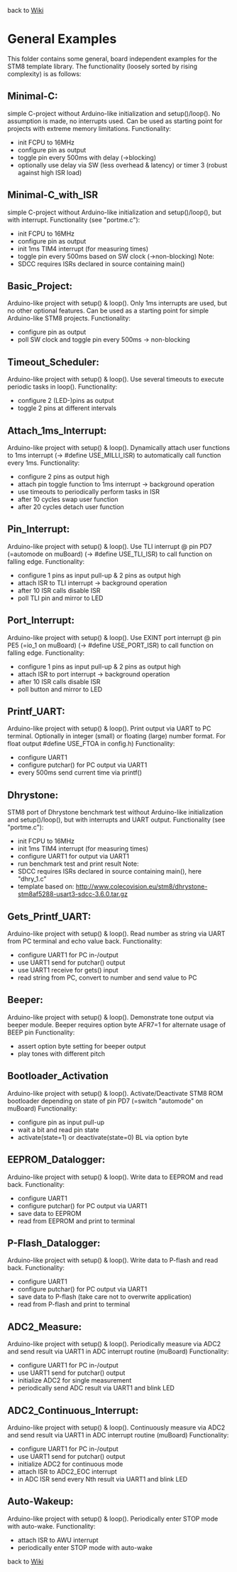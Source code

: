 back to [Wiki](https://github.com/gicking/STM8_templates/wiki)


General Examples
=================

This folder contains some general, board independent examples for
the STM8 template library. The functionality (loosely sorted by 
rising complexity) is as follows:

Minimal-C: 
----------
  simple C-project without Arduino-like initialization and 
  setup()/loop(). No assumption is made, no interrupts used.
  Can be used as starting point for projects with extreme
  memory limitations.
  Functionality:
  - init FCPU to 16MHz
  - configure pin as output
  - toggle pin every 500ms with delay (->blocking)
  - optionally use delay via SW (less overhead & latency) or timer 3 (robust against high ISR load)


Minimal-C_with_ISR
----------
  simple C-project without Arduino-like initialization and 
  setup()/loop(), but with interrupt.
  Functionality (see "portme.c"):
  - init FCPU to 16MHz
  - configure pin as output
  - init 1ms TIM4 interrupt (for measuring times)
  - toggle pin every 500ms based on SW clock (->non-blocking)
  Note:
  - SDCC requires ISRs declared in source containing main()


Basic_Project: 
----------
  Arduino-like project with setup() & loop(). Only 1ms interrupts
  are used, but no other optional features. Can be used as a 
  starting point for simple Arduino-like STM8 projects.
  Functionality:
  - configure pin as output
  - poll SW clock and toggle pin every 500ms -> non-blocking


Timeout_Scheduler:
----------
  Arduino-like project with setup() & loop(). Use several timeouts
  to execute periodic tasks in loop(). 
  Functionality:
  - configure 2 (LED-)pins as output
  - toggle 2 pins at different intervals


Attach_1ms_Interrupt: 
----------
  Arduino-like project with setup() & loop(). Dynamically attach 
  user functions to 1ms interrupt (-> #define USE_MILLI_ISR) to 
  automatically call function every 1ms. 
  Functionality:
  - configure 2 pins as output high
  - attach pin toggle function to 1ms interrupt -> background operation
  - use timeouts to periodically perform tasks in ISR
  - after 10 cycles swap user function
  - after 20 cycles detach user function


Pin_Interrupt: 
----------
  Arduino-like project with setup() & loop(). 
  Use TLI interrupt @ pin PD7 (=automode on muBoard)
  (-> #define USE_TLI_ISR) to call function on falling edge. 
  Functionality:
  - configure 1 pins as input pull-up & 2 pins as output high
  - attach ISR to TLI interrupt -> background operation
  - after 10 ISR calls disable ISR
  - poll TLI pin and mirror to LED


Port_Interrupt: 
----------
  Arduino-like project with setup() & loop(). 
  Use EXINT port interrupt @ pin PE5 (=io_1 on muBoard)
  (-> #define USE_PORT_ISR) to call function on falling edge. 
  Functionality:
  - configure 1 pins as input pull-up & 2 pins as output high
  - attach ISR to port interrupt -> background operation
  - after 10 ISR calls disable ISR
  - poll button and mirror to LED


Printf_UART:
----------
  Arduino-like project with setup() & loop(). Print output
  via UART to PC terminal. Optionally in integer (small)
  or floating (large) number format. 
  For float output #define USE_FTOA in config.h)
  Functionality:
  - configure UART1
  - configure putchar() for PC output via UART1
  - every 500ms send current time via printf()


Dhrystone: 
----------
  STM8 port of Dhrystone benchmark test without Arduino-like 
  initialization and setup()/loop(), but with interrupts and
  UART output.
  Functionality (see "portme.c"):
  - init FCPU to 16MHz
  - init 1ms TIM4 interrupt (for measuring times)
  - configure UART1 for output via UART1
  - run benchmark test and print result
  Note:
  - SDCC requires ISRs declared in source containing main(), here "dhry_1.c"
  - template based on: http://www.colecovision.eu/stm8/dhrystone-stm8af5288-usart3-sdcc-3.6.0.tar.gz


Gets_Printf_UART:
----------
  Arduino-like project with setup() & loop(). Read number
  as string via UART from PC terminal and echo value back.
  Functionality:
  - configure UART1 for PC in-/output
  - use UART1 send for putchar() output
  - use UART1 receive for gets() input
  - read string from PC, convert to number and send value to PC


Beeper:
----------
  Arduino-like project with setup() & loop(). 
  Demonstrate tone output via beeper module.
  Beeper requires option byte AFR7=1 for alternate usage of BEEP pin 
  Functionality:
  - assert option byte setting for beeper output 
  - play tones with different pitch

  
Bootloader_Activation
----------
  Arduino-like project with setup() & loop(). 
  Activate/Deactivate STM8 ROM bootloader depending on
  state of pin PD7 (=switch "automode" on muBoard)
  Functionality:
  - configure pin as input pull-up
  - wait a bit and read pin state
  - activate(state=1) or deactivate(state=0) BL via option byte


EEPROM_Datalogger:
----------
  Arduino-like project with setup() & loop(). Write data 
  to EEPROM and read back.
  Functionality:
  - configure UART1
  - configure putchar() for PC output via UART1
  - save data to EEPROM
  - read from EEPROM and print to terminal 


P-Flash_Datalogger:
----------
  Arduino-like project with setup() & loop(). 
  Write data to P-flash and read back.
  Functionality:
  - configure UART1
  - configure putchar() for PC output via UART1
  - save data to P-flash (take care not to overwrite application)
  - read from P-flash and print to terminal 


ADC2_Measure:
----------
  Arduino-like project with setup() & loop().
  Periodically measure via ADC2 and send result via 
  UART1 in ADC interrupt routine (muBoard)
  Functionality:
  - configure UART1 for PC in-/output
  - use UART1 send for putchar() output
  - initialize ADC2 for single measurement
  - periodically send ADC result via UART1 and blink LED


ADC2_Continuous_Interrupt:
----------
  Arduino-like project with setup() & loop().
  Continuously measure via ADC2 and send result via 
  UART1 in ADC interrupt routine (muBoard)
  Functionality:
  - configure UART1 for PC in-/output
  - use UART1 send for putchar() output
  - initialize ADC2 for continuous mode
  - attach ISR to ADC2_EOC interrupt
  - in ADC ISR send every Nth result via UART1 and blink LED


Auto-Wakeup:
----------
  Arduino-like project with setup() & loop().
  Periodically enter STOP mode with auto-wake.
  Functionality:
  - attach ISR to AWU interrupt
  - periodically enter STOP mode with auto-wake


back to [Wiki](https://github.com/gicking/STM8_templates/wiki)

